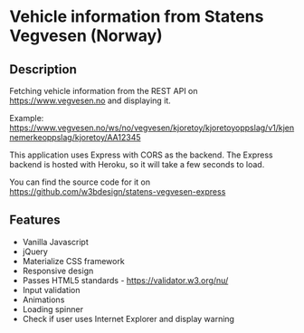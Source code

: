 # Vehicle information from Statens Vegvesen (Norway)

## Description

Fetching vehicle information from the REST API on https://www.vegvesen.no and displaying it.

Example: https://www.vegvesen.no/ws/no/vegvesen/kjoretoy/kjoretoyoppslag/v1/kjennemerkeoppslag/kjoretoy/AA12345

This application uses Express with CORS as the backend. The Express backend is hosted with Heroku, so it will take a few seconds to load.

You can find the source code for it on https://github.com/w3bdesign/statens-vegvesen-express

## Features

- Vanilla Javascript
- jQuery
- Materialize CSS framework
- Responsive design
- Passes HTML5 standards - https://validator.w3.org/nu/
- Input validation
- Animations
- Loading spinner
- Check if user uses Internet Explorer and display warning
